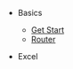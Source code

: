 - Basics

  - [Get Start](notes/FE/angular/basics/get-start.md)
  - [Router](notes/FE/angular/basics/Angular-Router.md "Angular路由")

- Excel
